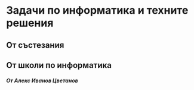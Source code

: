 <h1>Задачи по информатика и техните решения</h1>
<h2>От състезания</h2>
<h2>От школи по информатика</h2>
<h5>От Алекс Иванов Цветанов</h5>
